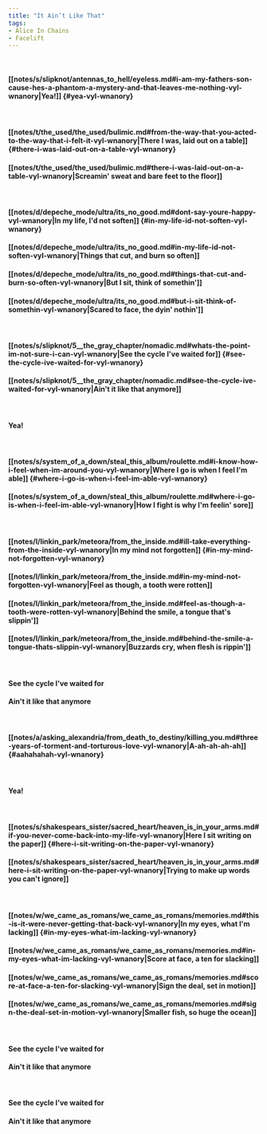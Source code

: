 ```yaml
---
title: "It Ain’t Like That"
tags:
- Alice In Chains
- Facelift
---
```

&nbsp;
#### [[notes/s/slipknot/antennas_to_hell/eyeless.md#i-am-my-fathers-son-cause-hes-a-phantom-a-mystery-and-that-leaves-me-nothing-vyl-wnanory|Yea!]] {#yea-vyl-wnanory}
&nbsp;
#### [[notes/t/the_used/the_used/bulimic.md#from-the-way-that-you-acted-to-the-way-that-i-felt-it-vyl-wnanory|There I was, laid out on a table]] {#there-i-was-laid-out-on-a-table-vyl-wnanory}
#### [[notes/t/the_used/the_used/bulimic.md#there-i-was-laid-out-on-a-table-vyl-wnanory|Screamin' sweat and bare feet to the floor]]
&nbsp;
#### [[notes/d/depeche_mode/ultra/its_no_good.md#dont-say-youre-happy-vyl-wnanory|In my life, I'd not soften]] {#in-my-life-id-not-soften-vyl-wnanory}
#### [[notes/d/depeche_mode/ultra/its_no_good.md#in-my-life-id-not-soften-vyl-wnanory|Things that cut, and burn so often]]
#### [[notes/d/depeche_mode/ultra/its_no_good.md#things-that-cut-and-burn-so-often-vyl-wnanory|But I sit, think of somethin']]
#### [[notes/d/depeche_mode/ultra/its_no_good.md#but-i-sit-think-of-somethin-vyl-wnanory|Scared to face, the dyin' nothin']]
&nbsp;
#### [[notes/s/slipknot/5__the_gray_chapter/nomadic.md#whats-the-point-im-not-sure-i-can-vyl-wnanory|See the cycle I've waited for]] {#see-the-cycle-ive-waited-for-vyl-wnanory}
#### [[notes/s/slipknot/5__the_gray_chapter/nomadic.md#see-the-cycle-ive-waited-for-vyl-wnanory|Ain't it like that anymore]]
&nbsp;
#### Yea!
&nbsp;
#### [[notes/s/system_of_a_down/steal_this_album/roulette.md#i-know-how-i-feel-when-im-around-you-vyl-wnanory|Where I go is when I feel I'm able]] {#where-i-go-is-when-i-feel-im-able-vyl-wnanory}
#### [[notes/s/system_of_a_down/steal_this_album/roulette.md#where-i-go-is-when-i-feel-im-able-vyl-wnanory|How I fight is why I'm feelin' sore]]
&nbsp;
#### [[notes/l/linkin_park/meteora/from_the_inside.md#ill-take-everything-from-the-inside-vyl-wnanory|In my mind not forgotten]] {#in-my-mind-not-forgotten-vyl-wnanory}
#### [[notes/l/linkin_park/meteora/from_the_inside.md#in-my-mind-not-forgotten-vyl-wnanory|Feel as though, a tooth were rotten]]
#### [[notes/l/linkin_park/meteora/from_the_inside.md#feel-as-though-a-tooth-were-rotten-vyl-wnanory|Behind the smile, a tongue that's slippin']]
#### [[notes/l/linkin_park/meteora/from_the_inside.md#behind-the-smile-a-tongue-thats-slippin-vyl-wnanory|Buzzards cry, when flesh is rippin']]
&nbsp;
#### See the cycle I've waited for
#### Ain't it like that anymore
&nbsp;
#### [[notes/a/asking_alexandria/from_death_to_destiny/killing_you.md#three-years-of-torment-and-torturous-love-vyl-wnanory|A-ah-ah-ah-ah]] {#aahahahah-vyl-wnanory}
&nbsp;
#### Yea!
&nbsp;
#### [[notes/s/shakespears_sister/sacred_heart/heaven_is_in_your_arms.md#if-you-never-come-back-into-my-life-vyl-wnanory|Here I sit writing on the paper]] {#here-i-sit-writing-on-the-paper-vyl-wnanory}
#### [[notes/s/shakespears_sister/sacred_heart/heaven_is_in_your_arms.md#here-i-sit-writing-on-the-paper-vyl-wnanory|Trying to make up words you can't ignore]]
&nbsp;
#### [[notes/w/we_came_as_romans/we_came_as_romans/memories.md#this-is-it-were-never-getting-that-back-vyl-wnanory|In my eyes, what I'm lacking]] {#in-my-eyes-what-im-lacking-vyl-wnanory}
#### [[notes/w/we_came_as_romans/we_came_as_romans/memories.md#in-my-eyes-what-im-lacking-vyl-wnanory|Score at face, a ten for slacking]]
#### [[notes/w/we_came_as_romans/we_came_as_romans/memories.md#score-at-face-a-ten-for-slacking-vyl-wnanory|Sign the deal, set in motion]]
#### [[notes/w/we_came_as_romans/we_came_as_romans/memories.md#sign-the-deal-set-in-motion-vyl-wnanory|Smaller fish, so huge the ocean]]
&nbsp;
#### See the cycle I've waited for
#### Ain't it like that anymore
&nbsp;
#### See the cycle I've waited for
#### Ain't it like that anymore
